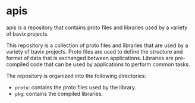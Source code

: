 # apis

apis is a repository that contains proto files and libraries used by a variety of bavix projects.

This repository is a collection of proto files and libraries that are used by a variety of bavix projects. Proto files are used to define the structure and format of data that is exchanged between applications. Libraries are pre-compiled code that can be used by applications to perform common tasks.

The repository is organized into the following directories:

- `proto`: contains the proto files used by the library.
- `pkg`: contains the compiled libraries.
